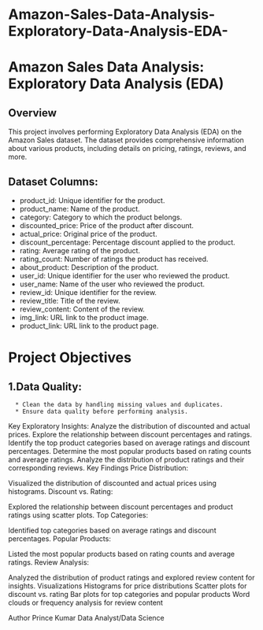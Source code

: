 # Amazon-Sales-Data-Analysis-Exploratory-Data-Analysis-EDA-
# Amazon Sales Data Analysis: Exploratory Data Analysis (EDA)
## Overview
This project involves performing Exploratory Data Analysis (EDA) on the Amazon Sales dataset. The dataset provides comprehensive information about various products, including details on pricing, ratings, reviews, and more.

## Dataset Columns:

* product_id: Unique identifier for the product.
* product_name: Name of the product.
* category: Category to which the product belongs.
* discounted_price: Price of the product after discount.
* actual_price: Original price of the product.
* discount_percentage: Percentage discount applied to the product.
* rating: Average rating of the product.
* rating_count: Number of ratings the product has received.
* about_product: Description of the product.
* user_id: Unique identifier for the user who reviewed the product.
* user_name: Name of the user who reviewed the product.
* review_id: Unique identifier for the review.
* review_title: Title of the review.
* review_content: Content of the review.
* img_link: URL link to the product image.
* product_link: URL link to the product page.
  
# Project Objectives
## 1.Data Quality:
      * Clean the data by handling missing values and duplicates.
      * Ensure data quality before performing analysis.
Key Exploratory Insights:
Analyze the distribution of discounted and actual prices.
Explore the relationship between discount percentages and ratings.
Identify the top product categories based on average ratings and discount percentages.
Determine the most popular products based on rating counts and average ratings.
Analyze the distribution of product ratings and their corresponding reviews.
Key Findings
Price Distribution:

Visualized the distribution of discounted and actual prices using histograms.
Discount vs. Rating:

Explored the relationship between discount percentages and product ratings using scatter plots.
Top Categories:

Identified top categories based on average ratings and discount percentages.
Popular Products:

Listed the most popular products based on rating counts and average ratings.
Review Analysis:

Analyzed the distribution of product ratings and explored review content for insights.
Visualizations
Histograms for price distributions
Scatter plots for discount vs. rating
Bar plots for top categories and popular products
Word clouds or frequency analysis for review content

Author
Prince Kumar
Data Analyst/Data Science
